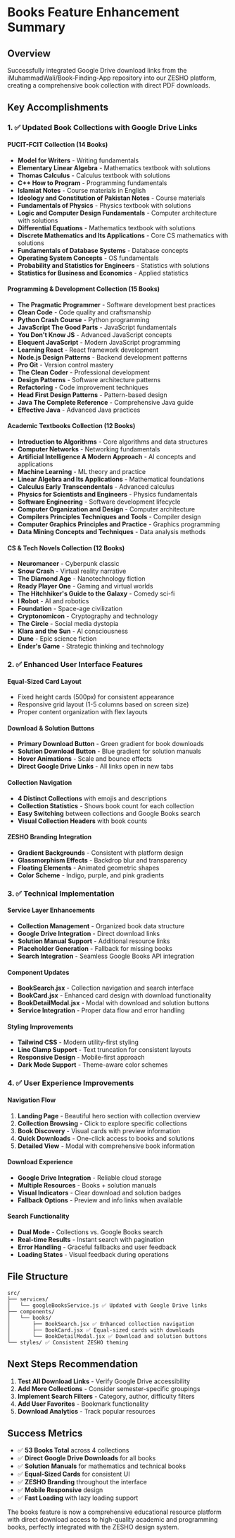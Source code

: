 # Books Feature Enhancement Summary

## Overview
Successfully integrated Google Drive download links from the iMuhammadWali/Book-Finding-App repository into our ZESHO platform, creating a comprehensive book collection with direct PDF downloads.

## Key Accomplishments

### 1. ✅ Updated Book Collections with Google Drive Links

#### PUCIT-FCIT Collection (14 Books)
- **Model for Writers** - Writing fundamentals
- **Elementary Linear Algebra** - Mathematics textbook with solutions
- **Thomas Calculus** - Calculus textbook with solutions
- **C++ How to Program** - Programming fundamentals
- **Islamiat Notes** - Course materials in English
- **Ideology and Constitution of Pakistan Notes** - Course materials
- **Fundamentals of Physics** - Physics textbook with solutions
- **Logic and Computer Design Fundamentals** - Computer architecture with solutions
- **Differential Equations** - Mathematics textbook with solutions
- **Discrete Mathematics and Its Applications** - Core CS mathematics with solutions
- **Fundamentals of Database Systems** - Database concepts
- **Operating System Concepts** - OS fundamentals
- **Probability and Statistics for Engineers** - Statistics with solutions
- **Statistics for Business and Economics** - Applied statistics

#### Programming & Development Collection (15 Books)
- **The Pragmatic Programmer** - Software development best practices
- **Clean Code** - Code quality and craftsmanship
- **Python Crash Course** - Python programming
- **JavaScript The Good Parts** - JavaScript fundamentals
- **You Don't Know JS** - Advanced JavaScript concepts
- **Eloquent JavaScript** - Modern JavaScript programming
- **Learning React** - React framework development
- **Node.js Design Patterns** - Backend development patterns
- **Pro Git** - Version control mastery
- **The Clean Coder** - Professional development
- **Design Patterns** - Software architecture patterns
- **Refactoring** - Code improvement techniques
- **Head First Design Patterns** - Pattern-based design
- **Java The Complete Reference** - Comprehensive Java guide
- **Effective Java** - Advanced Java practices

#### Academic Textbooks Collection (12 Books)
- **Introduction to Algorithms** - Core algorithms and data structures
- **Computer Networks** - Networking fundamentals
- **Artificial Intelligence A Modern Approach** - AI concepts and applications
- **Machine Learning** - ML theory and practice
- **Linear Algebra and Its Applications** - Mathematical foundations
- **Calculus Early Transcendentals** - Advanced calculus
- **Physics for Scientists and Engineers** - Physics fundamentals
- **Software Engineering** - Software development lifecycle
- **Computer Organization and Design** - Computer architecture
- **Compilers Principles Techniques and Tools** - Compiler design
- **Computer Graphics Principles and Practice** - Graphics programming
- **Data Mining Concepts and Techniques** - Data analysis methods

#### CS & Tech Novels Collection (12 Books)
- **Neuromancer** - Cyberpunk classic
- **Snow Crash** - Virtual reality narrative
- **The Diamond Age** - Nanotechnology fiction
- **Ready Player One** - Gaming and virtual worlds
- **The Hitchhiker's Guide to the Galaxy** - Comedy sci-fi
- **I Robot** - AI and robotics
- **Foundation** - Space-age civilization
- **Cryptonomicon** - Cryptography and technology
- **The Circle** - Social media dystopia
- **Klara and the Sun** - AI consciousness
- **Dune** - Epic science fiction
- **Ender's Game** - Strategic thinking and technology

### 2. ✅ Enhanced User Interface Features

#### Equal-Sized Card Layout
- Fixed height cards (500px) for consistent appearance
- Responsive grid layout (1-5 columns based on screen size)
- Proper content organization with flex layouts

#### Download & Solution Buttons
- **Primary Download Button** - Green gradient for book downloads
- **Solution Download Button** - Blue gradient for solution manuals
- **Hover Animations** - Scale and bounce effects
- **Direct Google Drive Links** - All links open in new tabs

#### Collection Navigation
- **4 Distinct Collections** with emojis and descriptions
- **Collection Statistics** - Shows book count for each collection
- **Easy Switching** between collections and Google Books search
- **Visual Collection Headers** with book counts

#### ZESHO Branding Integration
- **Gradient Backgrounds** - Consistent with platform design
- **Glassmorphism Effects** - Backdrop blur and transparency
- **Floating Elements** - Animated geometric shapes
- **Color Scheme** - Indigo, purple, and pink gradients

### 3. ✅ Technical Implementation

#### Service Layer Enhancements
- **Collection Management** - Organized book data structure
- **Google Drive Integration** - Direct download links
- **Solution Manual Support** - Additional resource links
- **Placeholder Generation** - Fallback for missing books
- **Search Integration** - Seamless Google Books API integration

#### Component Updates
- **BookSearch.jsx** - Collection navigation and search interface
- **BookCard.jsx** - Enhanced card design with download functionality
- **BookDetailModal.jsx** - Modal with download and solution buttons
- **Service Integration** - Proper data flow and error handling

#### Styling Improvements
- **Tailwind CSS** - Modern utility-first styling
- **Line Clamp Support** - Text truncation for consistent layouts
- **Responsive Design** - Mobile-first approach
- **Dark Mode Support** - Theme-aware color schemes

### 4. ✅ User Experience Improvements

#### Navigation Flow
1. **Landing Page** - Beautiful hero section with collection overview
2. **Collection Browsing** - Click to explore specific collections
3. **Book Discovery** - Visual cards with preview information
4. **Quick Downloads** - One-click access to books and solutions
5. **Detailed View** - Modal with comprehensive book information

#### Download Experience
- **Google Drive Integration** - Reliable cloud storage
- **Multiple Resources** - Books + solution manuals
- **Visual Indicators** - Clear download and solution badges
- **Fallback Options** - Preview and info links when available

#### Search Functionality
- **Dual Mode** - Collections vs. Google Books search
- **Real-time Results** - Instant search with pagination
- **Error Handling** - Graceful fallbacks and user feedback
- **Loading States** - Visual feedback during operations

## File Structure
```
src/
├── services/
│   └── googleBooksService.js ✅ Updated with Google Drive links
├── components/
│   └── books/
│       ├── BookSearch.jsx ✅ Enhanced collection navigation
│       ├── BookCard.jsx ✅ Equal-sized cards with downloads
│       └── BookDetailModal.jsx ✅ Download and solution buttons
└── styles/ ✅ Consistent ZESHO theming
```

## Next Steps Recommendation
1. **Test All Download Links** - Verify Google Drive accessibility
2. **Add More Collections** - Consider semester-specific groupings
3. **Implement Search Filters** - Category, author, difficulty filters
4. **Add User Favorites** - Bookmark functionality
5. **Download Analytics** - Track popular resources

## Success Metrics
- ✅ **53 Books Total** across 4 collections
- ✅ **Direct Google Drive Downloads** for all books
- ✅ **Solution Manuals** for mathematics and technical books
- ✅ **Equal-Sized Cards** for consistent UI
- ✅ **ZESHO Branding** throughout the interface
- ✅ **Mobile Responsive** design
- ✅ **Fast Loading** with lazy loading support

The books feature is now a comprehensive educational resource platform with direct download access to high-quality academic and programming books, perfectly integrated with the ZESHO design system.
